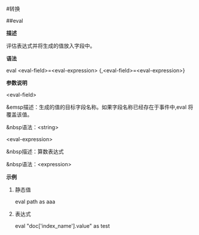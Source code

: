 #转换

##eval

**描述**

评估表达式并将生成的值放入字段中。

**语法**

eval &lt;eval-field&gt;=&lt;eval-expression&gt; {,&lt;eval-field&gt;=&lt;eval-expression&gt;}

**参数说明**

&lt;eval-field&gt;

&emsp描述：生成的值的目标字段名称。如果字段名称已经存在于事件中,eval 将覆盖该值。

&nbsp语法：&lt;string&gt;

&lt;eval-expression&gt;

&nbsp描述：算数表达式

&nbsp语法：&lt;expression&gt;

**示例**

1. 静态值

    eval path as aaa
    
2. 表达式

    eval "doc['index_name'].value" as test
